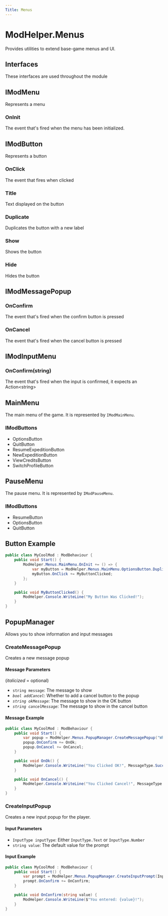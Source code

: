 ```yaml
---
Title: Menus
---
```


# ModHelper.Menus

Provides utilities to extend base-game menus and UI.

## Interfaces

These interfaces are used throughout the module

## IModMenu

Represents a menu

### OnInit

The event that's fired when the menu has been initialized.

## IModButton

Represents a button

### OnClick

The event that fires when clicked

### Title

Text displayed on the button

### Duplicate

Duplicates the button with a new label

### Show

Shows the button

### Hide

Hides the button

## IModMessagePopup

### OnConfirm

The event that's fired when the confirm button is pressed

### OnCancel

The event that's fired when the cancel button is pressed

## IModInputMenu

### OnConfirm(string)

The event that's fired when the input is confirmed, it expects an Action&lt;string&gt;

## MainMenu

The main menu of the game. It is represented by `IModMainMenu`.

### IModButtons

- OptionsButton
- QuitButton
- ResumeExpeditionButton
- NewExpeditionButton
- ViewCreditsButton
- SwitchProfileButton

## PauseMenu

The pause menu. It is represented by `IModPauseMenu`.

### IModButtons

- ResumeButton
- OptionsButton
- QuitButton

## Button Example

```csharp
public class MyCoolMod : ModBehaviour {
    public void Start() {
        ModHelper.Menus.MainMenu.OnInit += () => {
            var myButton = ModHelper.Menus.MainMenu.OptionsButton.Duplicate("My Cool Button");
            myButton.OnClick += MyButtonClicked;
        };
    }

    public void MyButtonClicked() {
        ModHelper.Console.WriteLine("My Button Was Clicked!");
    }
}
```

## PopupManager

Allows you to show information and input messages

### CreateMessagePopup

Creates a new message popup

#### Message Parameters

(*italicized* = optional)

- `string message`: The message to show
- *`bool addCancel`*: Whether to add a cancel button to the popup
- *`string okMessage`*: The message to show in the OK button
- *`string cancelMessage`*: The message to show in the cancel button

#### Message Example

```csharp
public class MyCoolMod : ModBehaviour {
    public void Start() {
        var popup = ModHelper.Menus.PopupManager.CreateMessagePopup("What do?", true, "Yes", "What");
        popup.OnConfirm += OnOk;
        popup.OnCancel += OnCancel;
    }

    public void OnOk() {
        ModHelper.Console.WriteLine("You Clicked OK!", MessageType.Success);
    }

    public void OnCancel() {
        ModHelper.Console.WriteLine("You Clicked Cancel!", MessageType.Warning);
    }
}
```

### CreateInputPopup

Creates a new input popup for the player.

#### Input Parameters

- `InputType inputType`: Either `InputType.Text` or `InputType.Number`
- `string value`: The default value for the prompt

#### Input Example

```csharp
public class MyCoolMod : ModBehaviour {
    public void Start() {
        var prompt = ModHelper.Menus.PopupManager.CreateInputPrompt(InputType.Text, "Default");
        prompt.OnConfirm += OnConfirm;
    }

    public void OnConfirm(string value) {
        ModHelper.Console.WriteLine($"You entered: {value}!");
    }
}
```
